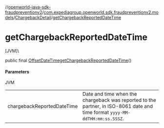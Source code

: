 //[openworld-java-sdk-fraudpreventionv2](../../../index.md)/[com.expediagroup.openworld.sdk.fraudpreventionv2.models](../index.md)/[ChargebackDetail](index.md)/[getChargebackReportedDateTime](get-chargeback-reported-date-time.md)

# getChargebackReportedDateTime

[JVM]\

public final [OffsetDateTime](https://docs.oracle.com/javase/8/docs/api/java/time/OffsetDateTime.html)[getChargebackReportedDateTime](get-chargeback-reported-date-time.md)()

#### Parameters

JVM

| | |
|---|---|
| chargebackReportedDateTime | Date and time when the chargeback was reported to the partner, in ISO-8061 date and time format `yyyy-MM-ddTHH:mm:ss.SSSZ`. |
